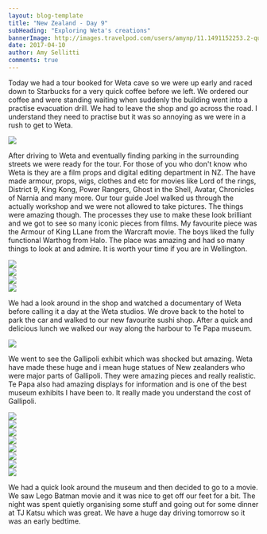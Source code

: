 ```yaml
---
layout: blog-template
title: "New Zealand - Day 9"
subHeading: "Exploring Weta's creations"
bannerImage: http://images.travelpod.com/users/amynp/11.1491152253.2-queenstown.jpg
date: 2017-04-10
author: Amy Sellitti
comments: true
---
```

Today we had a tour booked for Weta cave so we were up early and raced down to Starbucks for a very quick coffee before we left. We ordered our coffee and were standing waiting when suddenly the building went into a practise evacuation drill. We had to leave the shop and go across the road. I understand they need to practise but it was so annoying as we were in a rush to get to Weta.

<div class="center-image"><img src="http://images.travelpod.com/users/amynp/11.1491850533.grumpy-at-starbucks.jpg" /></div>

After driving to Weta and eventually finding parking in the surrounding streets we were ready for the tour. For those of you who don't know who Weta is they are a film props and digital editing department in NZ. The have made armour, props, wigs, clothes and etc for movies like Lord of the rings, District 9, King Kong, Power Rangers, Ghost in the Shell, Avatar, Chronicles of Narnia and many more. Our tour guide Joel walked us through the actually workshop and we were not allowed to take pictures. The things were amazing though. The processes they use to make these look brilliant and we got to see so many iconic pieces from films. My favourite piece was the Armour of King LLane from the Warcraft movie. The boys liked the fully functional Warthog from Halo. The place was amazing and had so many things to look at and admire. It is worth your time if you are in Wellington. 

<div class="center-image"><img src="http://images.travelpod.com/users/amynp/11.1491850533.golkum.jpg" /></div>
<div class="center-image"><img src="http://images.travelpod.com/users/amynp/11.1491850533.ghost-in-the-shell.jpg" /></div>
<div class="center-image"><img src="http://images.travelpod.com/users/amynp/11.1491850533.troll.jpg" /></div>
<div class="center-image"><img src="http://images.travelpod.com/users/amynp/11.1491850533.weta-cave.jpg" /></div>

We had a look around in the shop and watched a documentary of Weta before calling it a day at the Weta studios. We drove back to the hotel to park the car and walked to our new favourite sushi shop. After a quick and delicious lunch we walked our way along the harbour to Te Papa museum. 

<div class="center-image"><img src="http://images.travelpod.com/users/amynp/11.1491850533.wellington.jpg" /></div>

We went to see the Gallipoli exhibit which was shocked but amazing. Weta have made these huge and i mean huge statues of New zealanders who were major parts of Gallipoli. They were amazing pieces and really realistic. Te Papa also had amazing displays for information and is one of the best museum exhibits I have been to. It really made you understand the cost of Gallipoli.

<div class="center-image"><img src="http://images.travelpod.com/users/amynp/11.1491850533.gallipoli.jpg" /></div>
<div class="center-image"><img src="http://images.travelpod.com/users/amynp/11.1491850533.1-gallipoli.jpg" /></div>
<div class="center-image"><img src="http://images.travelpod.com/users/amynp/11.1491850533.2-gallipoli.jpg" /></div>
<div class="center-image"><img src="http://images.travelpod.com/users/amynp/11.1491850533.3-gallipoli.jpg" /></div>
<div class="center-image"><img src="http://images.travelpod.com/users/amynp/11.1491850533.4-gallipoli.jpg" /></div>
<div class="center-image"><img src="http://images.travelpod.com/users/amynp/11.1491850533.5-gallipoli.jpg" /></div>
<div class="center-image"><img src="http://images.travelpod.com/users/amynp/11.1491850533.6-gallipoli.jpg" /></div>
<div class="center-image"><img src="http://images.travelpod.com/users/amynp/11.1491850533.wellington-museum.jpg" /></div>

We had a quick look around the museum and then decided to go to a movie. We saw Lego Batman movie and it was nice to get off our feet for a bit. The night was spent quietly organising some stuff and going out for some dinner at TJ Katsu which was great. We have a huge day driving tomorrow so it was an early bedtime. 
